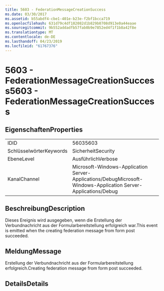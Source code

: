 ```yaml
---
title: 5603 - FederationMessageCreationSuccess
ms.date: 03/30/2017
ms.assetid: b55abdf4-cbe1-401e-b23e-f2bf1bcca719
ms.openlocfilehash: 631d79c4df182082d1b829b0708d913e0a44eaae
ms.sourcegitcommit: 9b552addadfb57fab0b9e7852ed4f1f1b8a42f8e
ms.translationtype: MT
ms.contentlocale: de-DE
ms.lasthandoff: 04/23/2019
ms.locfileid: "61767376"
---
```

# <a name="5603---federationmessagecreationsuccess"></a><span data-ttu-id="13d6d-102">5603 - FederationMessageCreationSuccess</span><span class="sxs-lookup"><span data-stu-id="13d6d-102">5603 - FederationMessageCreationSuccess</span></span>
## <a name="properties"></a><span data-ttu-id="13d6d-103">Eigenschaften</span><span class="sxs-lookup"><span data-stu-id="13d6d-103">Properties</span></span>  
  
|||  
|-|-|  
|<span data-ttu-id="13d6d-104">ID</span><span class="sxs-lookup"><span data-stu-id="13d6d-104">ID</span></span>|<span data-ttu-id="13d6d-105">5603</span><span class="sxs-lookup"><span data-stu-id="13d6d-105">5603</span></span>|  
|<span data-ttu-id="13d6d-106">Schlüsselwörter</span><span class="sxs-lookup"><span data-stu-id="13d6d-106">Keywords</span></span>|<span data-ttu-id="13d6d-107">Sicherheit</span><span class="sxs-lookup"><span data-stu-id="13d6d-107">Security</span></span>|  
|<span data-ttu-id="13d6d-108">Ebene</span><span class="sxs-lookup"><span data-stu-id="13d6d-108">Level</span></span>|<span data-ttu-id="13d6d-109">Ausführlich</span><span class="sxs-lookup"><span data-stu-id="13d6d-109">Verbose</span></span>|  
|<span data-ttu-id="13d6d-110">Kanal</span><span class="sxs-lookup"><span data-stu-id="13d6d-110">Channel</span></span>|<span data-ttu-id="13d6d-111">Microsoft-Windows-Application Server-Applications/Debug</span><span class="sxs-lookup"><span data-stu-id="13d6d-111">Microsoft-Windows-Application Server-Applications/Debug</span></span>|  
  
## <a name="description"></a><span data-ttu-id="13d6d-112">Beschreibung</span><span class="sxs-lookup"><span data-stu-id="13d6d-112">Description</span></span>  
 <span data-ttu-id="13d6d-113">Dieses Ereignis wird ausgegeben, wenn die Erstellung der Verbundnachricht aus der Formularbereitstellung erfolgreich war.</span><span class="sxs-lookup"><span data-stu-id="13d6d-113">This event is emitted when the creating federation message from form post succeeded.</span></span>  
  
## <a name="message"></a><span data-ttu-id="13d6d-114">Meldung</span><span class="sxs-lookup"><span data-stu-id="13d6d-114">Message</span></span>  
 <span data-ttu-id="13d6d-115">Erstellung der Verbundnachricht aus der Formularbereitstellung erfolgreich.</span><span class="sxs-lookup"><span data-stu-id="13d6d-115">Creating federation message from form post succeeded.</span></span>  
  
## <a name="details"></a><span data-ttu-id="13d6d-116">Details</span><span class="sxs-lookup"><span data-stu-id="13d6d-116">Details</span></span>
